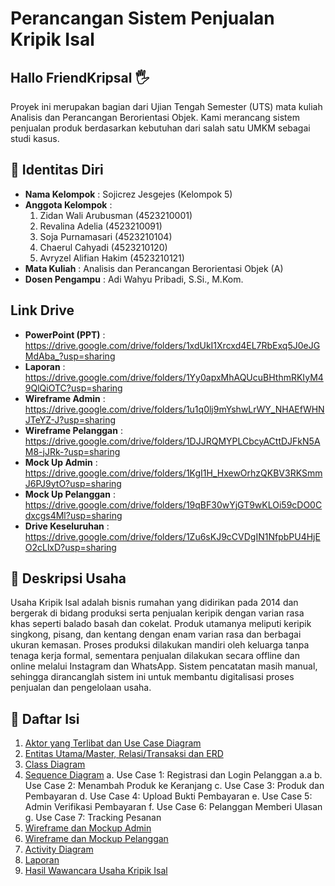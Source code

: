 # Perancangan Sistem Penjualan Kripik Isal 

## Hallo FriendKripsal 🖐
Proyek ini merupakan bagian dari Ujian Tengah Semester (UTS) mata kuliah Analisis dan Perancangan Berorientasi Objek. Kami merancang sistem penjualan produk berdasarkan kebutuhan dari salah satu UMKM sebagai studi kasus.

## 📃 Identitas Diri

- **Nama Kelompok**    : Sojicrez Jesgejes (Kelompok 5)
- **Anggota Kelompok** :
  1. Zidan Wali Arubusman (4523210001)
  2. Revalina Adelia (4523210091)
  3. Soja Purnamasari (4523210104)
  4. Chaerul Cahyadi (4523210120)
  5. Avryzel Alifian Hakim (4523210121)
- **Mata Kuliah**      : Analisis dan Perancangan Berorientasi Objek (A)
- **Dosen Pengampu**   : Adi Wahyu Pribadi, S.Si., M.Kom.

## Link Drive

- **PowerPoint (PPT)**    : https://drive.google.com/drive/folders/1xdUkI1Xrcxd4EL7RbExq5J0eJGMdAba_?usp=sharing
- **Laporan**             : https://drive.google.com/drive/folders/1Yy0apxMhAQUcuBHthmRKIyM49QlQiOTC?usp=sharing
- **Wireframe Admin**     : https://drive.google.com/drive/folders/1u1q0lj9mYshwLrWY_NHAEfWHNJTeYZ-J?usp=sharing
- **Wireframe Pelanggan** : https://drive.google.com/drive/folders/1DJJRQMYPLCbcyACttDJFkN5AM8-jJRk-?usp=sharing
- **Mock Up Admin**       : https://drive.google.com/drive/folders/1KgI1H_HxewOrhzQKBV3RKSmmJ6PJ9ytO?usp=sharing
- **Mock Up Pelanggan**   : https://drive.google.com/drive/folders/19qBF30wYjGT9wKLOi59cDO0Cdxcgs4Ml?usp=sharing
- **Drive Keseluruhan**   : https://drive.google.com/drive/folders/1Zu6sKJ9cCVDgIN1NfpbPU4HjEO2cLlxD?usp=sharing
  
## 📄 Deskripsi Usaha

Usaha Kripik Isal adalah bisnis rumahan yang didirikan pada 2014 dan bergerak di bidang produksi serta penjualan keripik dengan varian rasa khas seperti balado basah dan cokelat. Produk utamanya meliputi keripik singkong, pisang, dan kentang dengan enam varian rasa dan berbagai ukuran kemasan. Proses produksi dilakukan mandiri oleh keluarga tanpa tenaga kerja formal, sementara penjualan dilakukan secara offline dan online melalui Instagram dan WhatsApp. Sistem pencatatan masih manual, sehingga dirancanglah sistem ini untuk membantu digitalisasi proses penjualan dan pengelolaan usaha.

## 📄 Daftar Isi

1. [Aktor yang Terlibat dan Use Case Diagram](https://github.com/xnoname2003/sojicrez-jesgejes/blob/revalina/Use%20Case.md)
2. [Entitas Utama/Master, Relasi/Transaksi dan ERD](https://github.com/xnoname2003/sojicrez-jesgejes/blob/chaerul/ERD.md)
3. [Class Diagram](https://github.com/xnoname2003/sojicrez-jesgejes/blob/Zidan-Wali/classdiagram.jpg)
4. [Sequence Diagram](https://github.com/xnoname2003/sojicrez-jesgejes/blob/revalina/Sequence%20Diagram.md)
    a. Use Case 1: Registrasi dan Login Pelanggan
        a.a
    b. Use Case 2: Menambah Produk ke Keranjang
    c. Use Case 3: Produk dan Pembayaran
    d. Use Case 4: Upload Bukti Pembayaran
    e. Use Case 5: Admin Verifikasi Pembayaran
    f. Use Case 6: Pelanggan Memberi Ulasan
    g. Use Case 7: Tracking Pesanan
5. [Wireframe dan Mockup Admin](https://github.com/xnoname2003/sojicrez-jesgejes/tree/avryzel)
6. [Wireframe dan Mockup Pelanggan](https://github.com/xnoname2003/sojicrez-jesgejes/tree/soja)
7. [Activity Diagram](https://github.com/xnoname2003/sojicrez-jesgejes/blob/chaerul/Activity-Diagram.md)
8. [Laporan](https://github.com/xnoname2003/sojicrez-jesgejes/blob/main/Revisi_UTS_KripikIsal_APBO_A_Kelompok_SojicrezJesgejes_15Mei2025.pdf)
9. [Hasil Wawancara Usaha Kripik Isal](https://github.com/xnoname2003/sojicrez-jesgejes/blob/main/wawancara.md)
